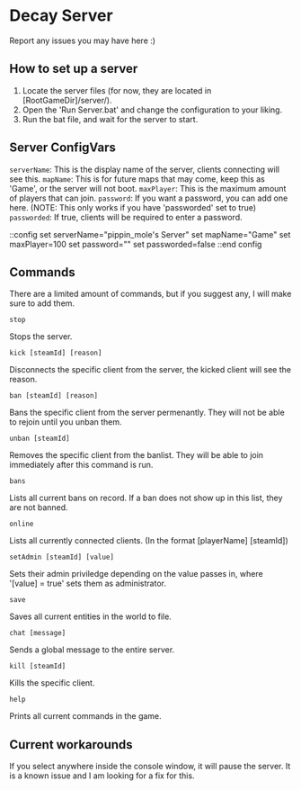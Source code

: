 # Decay Server
Report any issues you may have here :)

## How to set up a server
1. Locate the server files (for now, they are located in [RootGameDir]/server/).
2. Open the 'Run Server.bat' and change the configuration to your liking.
3. Run the bat file, and wait for the server to start.

## Server ConfigVars
```serverName```: This is the display name of the server, clients connecting will see this.
```mapName```: This is for future maps that may come, keep this as 'Game', or the server will not boot.
```maxPlayer```: This is the maximum amount of players that can join.
```password```: If you want a password, you can add one here. (NOTE: This only works if you have 'passworded' set to true)
```passworded```: If true, clients will be required to enter a password.


::config
set serverName="pippin_mole's Server"
set mapName="Game"
set maxPlayer=100
set password=""
set passworded=false
::end config

## Commands
There are a limited amount of commands, but if you suggest any, I will make sure to add them.

```
stop
```
Stops the server.

```
kick [steamId] [reason]
```
Disconnects the specific client from the server, the kicked client will see the reason.

```
ban [steamId] [reason]
```
Bans the specific client from the server permenantly. They will not be able to rejoin until you unban them.

```
unban [steamId]
```
Removes the specific client from the banlist. They will be able to join immediately after this command is run.

```
bans
```
Lists all current bans on record. If a ban does not show up in this list, they are not banned.

```
online
```
Lists all currently connected clients. (In the format [playerName] [steamId])

```
setAdmin [steamId] [value]
```
Sets their admin priviledge depending on the value passes in, where '[value] = true' sets them as administrator.

```
save
```
Saves all current entities in the world to file.

```
chat [message]
```
Sends a global message to the entire server.

```
kill [steamId]
```
Kills the specific client.

```
help
```
Prints all current commands in the game.

## Current workarounds
If you select anywhere inside the console window, it will pause the server. It is a known issue and I am looking for a fix for this.
